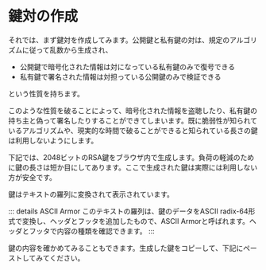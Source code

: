 # 鍵対の作成
それでは、まず鍵対を作成してみます。公開鍵と私有鍵の対は、規定のアルゴリズムに従って乱数から生成され、

- 公開鍵で暗号化された情報は対になっている私有鍵のみで復号できる
- 私有鍵で署名された情報は対担っている公開鍵のみで検証できる

という性質を持ちます。

このような性質を破ることによって、暗号化された情報を盗聴したり、私有鍵の持ち主と偽って署名したりすることができてしまいます。既に脆弱性が知られているアルゴリズムや、現実的な時間で破ることができると知られている長さの鍵は利用しないようにします。

下記では、2048ビットのRSA鍵をブラウザ内で生成します。負荷の軽減のために鍵の長さは短か目にしてあります。ここで生成された鍵は実際には利用しない方が安全です。

<ClientOnly><RsaKey name="Alice" email="alice@example.com" /></ClientOnly>

鍵はテキストの羅列に変換されて表示されています。

::: details ASCII Armor
このテキストの羅列は、鍵のデータをASCII radix-64形式で変換し、ヘッダとフッタを追加したもので、ASCII Armorと呼ばれます。ヘッダとフッタで内容の種類を確認できます。
:::

鍵の内容を確かめてみることもできます。生成した鍵をコピーして、下記にペーストしてみてください。

<ClientOnly><ReadKey /></ClientOnly>
